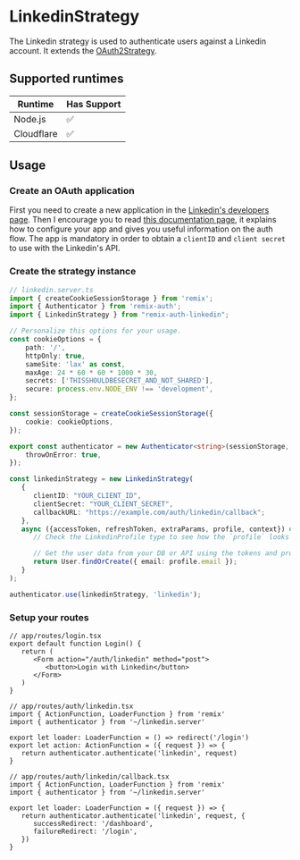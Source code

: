 # LinkedinStrategy

The Linkedin strategy is used to authenticate users against a Linkedin account. It extends the [OAuth2Strategy](https://github.com/sergiodxa/remix-auth-oauth2).

## Supported runtimes

| Runtime    | Has Support |
| ---------- | ----------- |
| Node.js    | ✅          |
| Cloudflare | ✅          |


## Usage

### Create an OAuth application

First you need to create a new application in the [Linkedin's developers page](https://developer.linkedin.com/). Then I encourage you to read [this documentation page](https://docs.microsoft.com/en-us/linkedin/shared/authentication/authorization-code-flow?tabs=HTTPS#prerequisites), it explains how to configure your app and gives you useful information on the auth flow.
The app is mandatory in order to obtain a `clientID` and `client secret` to use with the Linkedin's API.

### Create the strategy instance

```ts
// linkedin.server.ts
import { createCookieSessionStorage } from 'remix';
import { Authenticator } from 'remix-auth';
import { LinkedinStrategy } from "remix-auth-linkedin";

// Personalize this options for your usage.
const cookieOptions = {
	path: '/',
	httpOnly: true,
	sameSite: 'lax' as const,
	maxAge: 24 * 60 * 60 * 1000 * 30,
	secrets: ['THISSHOULDBESECRET_AND_NOT_SHARED'],
	secure: process.env.NODE_ENV !== 'development',
};

const sessionStorage = createCookieSessionStorage({
	cookie: cookieOptions,
});

export const authenticator = new Authenticator<string>(sessionStorage, {
	throwOnError: true,
});

const linkedinStrategy = new LinkedinStrategy(
   {
      clientID: "YOUR_CLIENT_ID",
      clientSecret: "YOUR_CLIENT_SECRET",
      callbackURL: "https://example.com/auth/linkedin/callback";
   },
   async ({accessToken, refreshToken, extraParams, profile, context}) => {
      // Check the LinkedinProfile type to see how the `profile` looks like.

      // Get the user data from your DB or API using the tokens and profile
      return User.findOrCreate({ email: profile.email });
   }
);

authenticator.use(linkedinStrategy, 'linkedin');
```

### Setup your routes

```tsx
// app/routes/login.tsx
export default function Login() {
   return (
      <Form action="/auth/linkedin" method="post">
         <button>Login with Linkedin</button>
      </Form>
   )
}
```

```tsx
// app/routes/auth/linkedin.tsx
import { ActionFunction, LoaderFunction } from 'remix'
import { authenticator } from '~/linkedin.server'

export let loader: LoaderFunction = () => redirect('/login')
export let action: ActionFunction = ({ request }) => {
   return authenticator.authenticate('linkedin', request)
}
```

```tsx
// app/routes/auth/linkedin/callback.tsx
import { ActionFunction, LoaderFunction } from 'remix'
import { authenticator } from '~/linkedin.server'

export let loader: LoaderFunction = ({ request }) => {
   return authenticator.authenticate('linkedin', request, {
      successRedirect: '/dashboard',
      failureRedirect: '/login',
   })
}
```